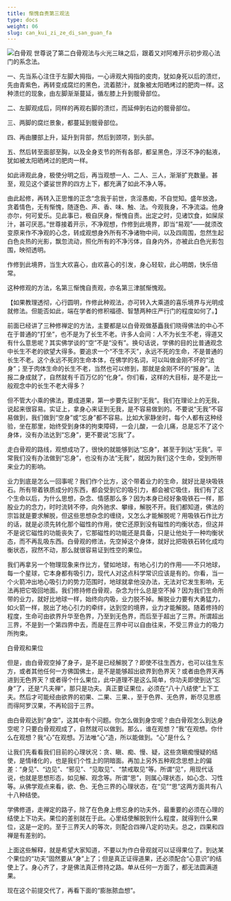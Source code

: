 ```yaml
---
title: 惭愧自责第三观法
type: docs
weight: 06
slug: can_kui_zi_ze_di_san_guan_fa
---
```


![白骨观](/bgg.png "白骨观")
世尊说了第二白骨观法与火光三昧之后，跟着又对阿难开示初步观心法门的系念法。

一、先当系心注住于左脚大拇指，一心谛观大拇指的皮肉，犹如身死以后的溃烂，先由青紫色，再转变成腐烂的黑色，流着脓汁，就象被太阳晒烤过的肥肉一样。这种溃烂的现象，由左脚渐渐蔓延，循左膝上升到髋骨部位。

二、左脚观成后，同样的再观右脚的溃烂，而延伸到右边的髋骨部位。

三、两脚的腐烂景象，都蔓延到髋骨部位。

四、再由腰部上升，延升到背部，然后到颈项，到头部。

五、然后转至面部至胸，以及全身支节的所有各部，都呈黑色，浮泛不净的黏液，犹如被太阳晒烤过的肥肉一样。

如此谛观此身，极使分明之后，再当观想一人、二人、三人，渐渐扩充数量。甚至，观见这个婆娑世界的四方上下，都充满了如此不净人等。

由此起修，再转入正思惟的正念“念我于前世，贪淫愚痴，不自觉知。盛年放逸，贪着情色，无有惭愧，随逐色、声、香、味、触、法。今观我身，不净流溢。他身亦尔，何可爱乐。见此事已，极自厌身，惭愧自责。出定之时，见诸饮食，如屎尿汁，甚可厌恶。”世尊接着开示，不净观想，作修到此境界，即当“易观”——就须改变原来作不净观的心念，转成观想身外所有不净诸物中间，以及四周围，忽然生起白色炎热的光影，飘忽流动，照化所有的不净污体，自身内外，亦被此白色光影包围，映彻透明。

作修到此境界，当生大欢喜心，由欢喜心的引发，身心轻软，此心明朗，快乐倍常。

这种修观的方法，名第三惭愧自责观，亦名第三津腻惭愧观。

【如果教理透彻，心行圆明，作修此种观法，亦可转入大乘道的喜乐境界与光明成就修法。但能否如此，端在学者的修积福德、智慧两种庄严行门的程度如何了。】

前面已经讲了三种修禅定的方法，主要都是以白骨观做基矗我们晓得佛法的中心不在于普通的“打坐”，也不是为了长生不老。许多人会间：人不为长生不老，得道又有什么意思呢？其实佛学谈的“空”不是“没有”。换句话说，学佛的目的比普通观念中长生不老的欲望大得多。要追求一个“不生不灭”，永远不死的生命，不是普通的长生不老。这个永远不死的生命本体，在佛学的名词，可以叫做金刚不坏的“法身”；至于肉体生命的长生不老，当然也可以修到，那就是金刚不坏的“报身”。法报二身成就了，自然就有千百万亿的“化身”。你们看，这样的大目标，是不是比一般观念中的长生不老大得多？

但不管大小乘的佛法，要成道果，第一步要先证到“无我”。我们在理论上的无我，说起来很容易。实证上，拿身心来证到无我，是不容易做到的。不要说“无我”不容易做到，我们做到“空身”或“忘身”都不容易。比如大家静坐时，每个人都有这种经验，坐在那里，始终受到身体的拘束障碍，一会儿酸，一会儿痛，总是忘不了这个身体，没有办法达到“忘身”，更不要说“忘我”了。

走白骨观的路线，观想成功了，很快的就能够到达“忘身”，甚至于到达“无我”。平常我们没有办法做到“忘身”，也没有办法“无我”，就因为我们这个生命，受到所带来业力的影响。

业力到底是怎么一回事呢？我们作个比方，这个带着业力的生命，就好比是块吸铁石。所有带着铁质成分的东西，都会受到它的吸引力，都会被它吸住，我们有了这个生命以后，为什么思想，杂念、情感那么多？因为本身已经好象吸铁石一样，那股业力的念力，时时流转不停，向外驰求、攀缘，解脱不开。我们都知道，佛法的宗旨就是要求解脱，但这些思想杂念的缠绕，又怎么才能解脱呢？用吸铁石作比方的话，就是必须先转化那个磁性的作用，使它还原到没有磁性的均衡状态，但这并不是说它磁性的功能丧失了，它那磁性的功能还是具备，只是让他处于一种均衡状态，而不再乱吸东西。白骨观的修法，先空掉这个身体，就好比把吸铁石转化成均衡状态，寂然不动，那么就很容易证到性空的果位。

我们再拿另一个物理现象来作比方，譬如地球，有地心引力的作用——不只地球，每一个星球，它本身都有吸引力，现代人对这点科学常识应该是有的。你看，当一个火箭冲出地心吸引力的势力范围时，地球就拿他没办法，无法对它发生影响，无法再把它吸回地面。我们修持修白骨观，杂念为什么总是空不掉？因为我们生命所带的业力，就好比地球一样，始终向内吸，业力脱不掉。解脱业力要有大勇猛力，如火箭一样，脱出了地心引力的牵绊，达到空的境界，业力才能解脱。随着修持的程度，生命可由欲界升华至色界，乃至到无色界，而后至于超出了三界。所谓超出三界，不是到一个第四界中去，而是在三界中可以自由往来，不受三界业力的吸力所拘束。

白骨观和果位

但是，由白骨观空掉了身子，是不是已经解脱了？即使不往生西方，也可以往生东方，或者其他任何一方佛国佛土，是不是能够超出欲界到色界天？或者由色界天再进到无色界天？或者得个什么果位，此中道理不是这么简单，你功夫即使到达“忘身”了，还是“凡夫禅”，那只是功夫。真正要证果位，必须在“八十八结使”上下工夫。然后才可能经由欲界的初果、二果、三果、，至于色界、无色界，断尽见思惑而得阿罗汉果，不再轮回于三界。

由白骨观达到“身空”，这其中有个问题。你怎么做到身空呢？由白骨观怎么到达身空呢？只要白骨观观成了，自然就可以做到。那么，谁在观想？“我”在观想。你什么在观想？我“心”在观想。万法唯“心”造，所以能做到。“心”是什么？

让我们先看看我们目前的心理状况：贪、瞋、痴、慢、疑，这些贪瞋痴慢疑的结使，是情绪化的，也是我们个性上的阴暗面。再加上另外五种观念思想上的偏差：“身见”、“边见”、“邪见”、“见取见”、“禁戒取见”等。所谓“见”，用现代话说，也就是思想形态，如见解、观念等。所谓“思”，则属心理状态，如心念、习性等。从佛学观点来看，欲、色、无色三界的心理状态，在“见”“思”这两方面共有八十八种结使。

学佛修道，走禅定的路子，除了在色身上修忘身的功夫外，最重要的必须在心理的结使上下功夫。果位的差别就在于此。心里结使解脱到什么程度，就得到什么果位，这是一定的。至于三界天人的等次，则配合四禅八定的功夫。总之，四果和四禅是有差别的。

上面这些解释，就是希望大家知道，不要以为作白骨观就可以证得果位了。到达某个果位的“功夫”固然要从“身”上了；但是真正证得道果，还必须配合“心意识”的结使上了。身心齐了，才是佛法真正修持之路。单从任何一方面了，都无法圆满道果。

现在这个前提交代了，再看下面的“膨胀脓血想”。